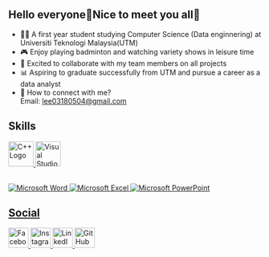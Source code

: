 ## Hello everyone🤗Nice to meet you all🙌

- 👩‍💻 A first year student studying Computer Science (Data enginnering) at Universiti Teknologi Malaysia(UTM)
- 🎮 Enjoy playing badminton and watching variety shows in leisure time
- 👯 Excited to collaborate with my team members on all projects
- 📊 Aspiring to graduate successfully from UTM and pursue a career as a data analyst
- 🔗 How to connect with me? <br>
  Email: lee03180504@gmail.com
 

## Skills
<a href="https://en.wikipedia.org/wiki/C%2B%2B" target="_blank">
    <img src="https://upload.wikimedia.org/wikipedia/commons/1/18/ISO_C%2B%2B_Logo.svg" alt="C++ Logo" width="50">
</a>
<a href="https://code.visualstudio.com/" target="_blank">
    <img src="https://upload.wikimedia.org/wikipedia/commons/9/9a/Visual_Studio_Code_1.35_icon.svg" alt="Visual Studio Code Logo" width="50">
<br>
<br>
 
![Microsoft Word](https://img.shields.io/badge/Microsoft%20Word-2B579A?style=flat-square&logo=microsoft-word&logoColor=white)
![Microsoft Excel](https://img.shields.io/badge/Microsoft%20Excel-217346?style=flat-square&logo=microsoft-excel&logoColor=white)
![Microsoft PowerPoint](https://img.shields.io/badge/Microsoft%20PowerPoint-B7472A?style=flat-square&logo=microsoft-powerpoint&logoColor=white)


## Social
<a href="https://www.facebook.com/jia.yee.92123?mibextid=JRoKGi" target="_blank">
    <img src="https://upload.wikimedia.org/wikipedia/commons/5/51/Facebook_f_logo_%282019%29.svg" alt="Facebook" width="40">
</a>
<a href="https://www.instagram.com/yee0201jia/profilecard/?igsh=bXZzdGVsazk3cWNl" target="_blank">
    <img src="https://upload.wikimedia.org/wikipedia/commons/a/a5/Instagram_icon.png" alt="Instagram" width="40">
</a>
<a href="https://www.linkedin.com/in/lee-jia-yee-19859b33a" target="_blank">
    <img src="https://upload.wikimedia.org/wikipedia/commons/e/e9/Linkedin_icon.svg" alt="LinkedIn" width="40">
</a>
<a href="https://github.com/JiaYee201" target="_blank">
    <img src="https://upload.wikimedia.org/wikipedia/commons/9/91/Octicons-mark-github.svg" alt="GitHub" width="40">
</a>


